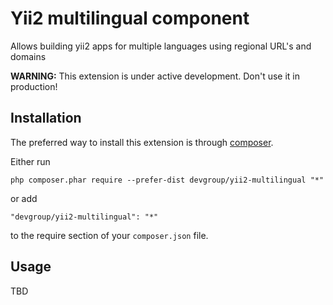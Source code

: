 Yii2 multilingual component
===========================
Allows building yii2 apps for multiple languages using regional URL's and domains

**WARNING:** This extension is under active development. Don't use it in production!

Installation
------------

The preferred way to install this extension is through [composer](http://getcomposer.org/download/).

Either run

```
php composer.phar require --prefer-dist devgroup/yii2-multilingual "*"
```

or add

```
"devgroup/yii2-multilingual": "*"
```

to the require section of your `composer.json` file.


Usage
-----

TBD